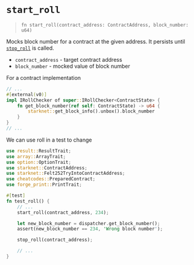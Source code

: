 # `start_roll`

> `fn start_roll(contract_address: ContractAddress, block_number: u64)`

Mocks block number for a contract at the given address. It persists until [`stop_roll`](./stop_roll.md) is called.

- `contract_address` - target contract address
- `block_number` - mocked value of block number


For a contract implementation
```rust
// ...
#[external(v0)]
impl IRollChecker of super::IRollChecker<ContractState> {
    fn get_block_number(ref self: ContractState) -> u64 {
        starknet::get_block_info().unbox().block_number
    }
}
// ...
```

We can use roll in a test to change 
```rust
use result::ResultTrait;
use array::ArrayTrait;
use option::OptionTrait;
use starknet::ContractAddress;
use starknet::Felt252TryIntoContractAddress;
use cheatcodes::PreparedContract;
use forge_print::PrintTrait;

#[test]
fn test_roll() {
    // ...
    start_roll(contract_address, 234);

    let new_block_number = dispatcher.get_block_number();
    assert(new_block_number == 234, 'Wrong block number');

    stop_roll(contract_address);

    // ...
}
```
